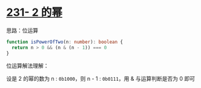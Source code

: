 # [231- 2 的幂](https://leetcode-cn.com/problems/power-of-two/)

思路：位运算

```typescript
function isPowerOfTwo(n: number): boolean {
  return n > 0 && (n & (n - 1)) === 0
}
```

位运算解法理解：

设是 2 的幂的数为 n : `0b1000`，则 n - 1 : `0b0111`，用 & 与运算判断是否为 0 即可

